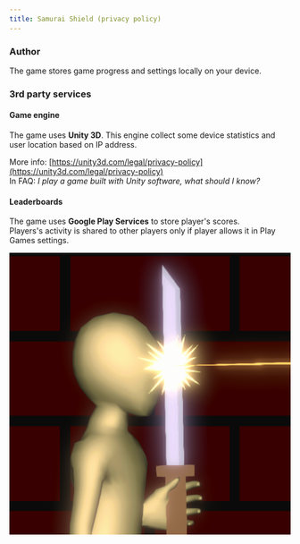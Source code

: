 ```yaml
---
title: Samurai Shield (privacy policy)
---
```


### Author
The game stores game progress and settings locally on your device.

### 3rd party services

#### Game engine
The game uses **Unity 3D**. This engine collect some device statistics and user location based on IP address.

More info: [https://unity3d.com/legal/privacy-policy](https://unity3d.com/legal/privacy-policy)  
In FAQ: *I play a game built with Unity software, what should I know?*

#### Leaderboards
The game uses **Google Play Services** to store player's scores.  
Players's activity is shared to other players only if player allows it in Play Games settings.


![Samurai Shield icon](/SShield_AppIcon.png)
